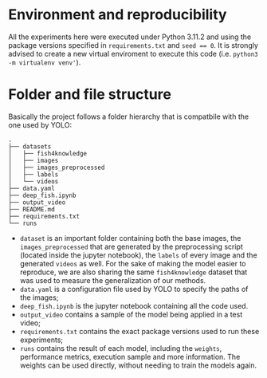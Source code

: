 # Environment and reproducibility

All the experiments here were executed under Python 3.11.2 and using the package versions specified in `requirements.txt` and `seed == 0`.
It is strongly advised to create a new virtual enviroment to execute this code (i.e. `python3 -m virtualenv venv'`).

# Folder and file structure

Basically the project follows a folder hierarchy that is compatbile with the one used by YOLO:
```
.
├── datasets
│   ├── fish4knowledge
│   ├── images
│   ├── images_preprocessed
│   ├── labels
│   └── videos
├── data.yaml
├── deep_fish.ipynb
├── output_video
├── README.md
├── requirements.txt
└── runs
```

- `dataset` is an important folder containing both the base images, the `images_preprocessed` that are generated by the preprocessing script (located inside the jupyter notebook), the `labels` of every image and the generated `videos` as well. For the sake of making the model easier to reproduce, we are also sharing the same `fish4knowledge` dataset that was used to measure the generalization of our methods.
- `data.yaml` is a configuration file used by YOLO to specify the paths of the images;
- `deep_fish.ipynb` is the jupyter notebook containing all the code used.
- `output_video` contains a sample of the model being applied in a test video;
- `requirements.txt` contains the exact package versions used to run these experiments;
- `runs` contains the result of each model, including the `weights`, performance metrics, execution sample and more information. The weights can be used directly, without needing to train the models again.
<!--
%% # Dataset
%% The dataset I uploaded is already resized and can be upload to github for immediate training.
%% For the original data for better training, you can download it here:

%% [Deepfish.](https://alzayats.github.io/DeepFish/)

%% [Bounding box in json format.](https://drive.google.com/drive/folders/16SDv_V7RDjTKDk8uodL2ubyubYTMdd5q) FISH.tar.gz is deepfish.

%% [Bouding box in COCO format.](https://www.kaggle.com/datasets/vencerlanz09/deep-fish-object-detection)

%% [The source of this github data.](https://universe.roboflow.com/brrrrrrr/deepfish-fmyzf) Select yolo8 format to download.

%% Note that if you want to download the images from source link, you'll need to re-organize the folders following [ultralytics documentation](https://docs.ultralytics.com/datasets/detect/#ultralytics-yolo-format). If the images doesn't match the required format, yolo model may not be able to recognize train and test images.

%% # Model training and testing

%% - `preprocessing_img.py` contains a script to generate the data augmented images;
%% - `scripts.ipynb` contains the first version of the model;
%% - `deep_fish_v2.ipynb` contains the current version of the model being used, as well as the video generation functionality;
-->

